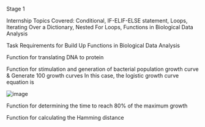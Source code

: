 Stage 1

Internship Topics Covered: Conditional, IF-ELIF-ELSE statement, Loops, Iterating Over a Dictionary, Nested For Loops, Functions in Biological Data Analysis

Task Requirements for Build Up Functions in Biological Data Analysis

Function for translating DNA to protein

Function for stimulation and generation of bacterial population growth curve & Generate 100 growth curves In this case, the logistic growth curve equation is


![image](https://github.com/user-attachments/assets/4d28781b-2de7-4895-98d2-0380960ec28f)


Function for determining the time to reach 80% of the maximum growth

Function for calculating the Hamming distance
